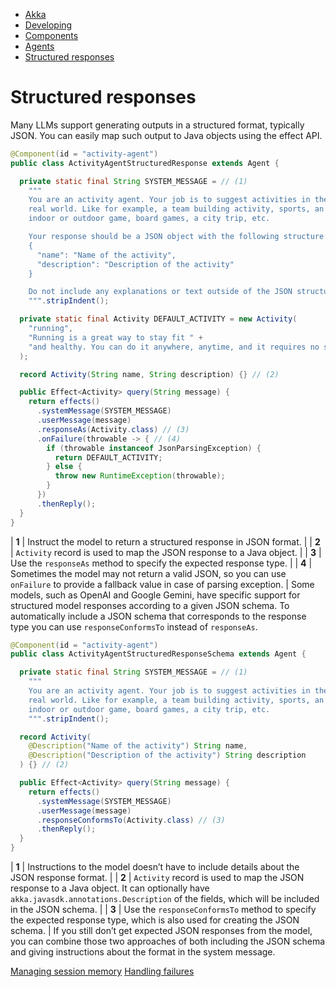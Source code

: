 <!-- <nav> -->
- [Akka](../../index.html)
- [Developing](../index.html)
- [Components](../components/index.html)
- [Agents](../agents.html)
- [Structured responses](structured.html)

<!-- </nav> -->

# Structured responses

Many LLMs support generating outputs in a structured format, typically JSON. You can easily map such output to Java objects using the effect API.

```java
@Component(id = "activity-agent")
public class ActivityAgentStructuredResponse extends Agent {

  private static final String SYSTEM_MESSAGE = // (1)
    """
    You are an activity agent. Your job is to suggest activities in the
    real world. Like for example, a team building activity, sports, an
    indoor or outdoor game, board games, a city trip, etc.

    Your response should be a JSON object with the following structure:
    {
      "name": "Name of the activity",
      "description": "Description of the activity"
    }

    Do not include any explanations or text outside of the JSON structure.
    """.stripIndent();

  private static final Activity DEFAULT_ACTIVITY = new Activity(
    "running",
    "Running is a great way to stay fit " +
    "and healthy. You can do it anywhere, anytime, and it requires no special equipment."
  );

  record Activity(String name, String description) {} // (2)

  public Effect<Activity> query(String message) {
    return effects()
      .systemMessage(SYSTEM_MESSAGE)
      .userMessage(message)
      .responseAs(Activity.class) // (3)
      .onFailure(throwable -> { // (4)
        if (throwable instanceof JsonParsingException) {
          return DEFAULT_ACTIVITY;
        } else {
          throw new RuntimeException(throwable);
        }
      })
      .thenReply();
  }
}
```

| **1** | Instruct the model to return a structured response in JSON format. |
| **2** | `Activity` record is used to map the JSON response to a Java object. |
| **3** | Use the `responseAs` method to specify the expected response type. |
| **4** | Sometimes the model may not return a valid JSON, so you can use `onFailure` to provide a fallback value in case of parsing exception. |
Some models, such as OpenAI and Google Gemini, have specific support for structured model responses according to a given JSON schema. To automatically include a JSON schema that corresponds to the response type you can use `responseConformsTo` instead of `responseAs`.

```java
@Component(id = "activity-agent")
public class ActivityAgentStructuredResponseSchema extends Agent {

  private static final String SYSTEM_MESSAGE = // (1)
    """
    You are an activity agent. Your job is to suggest activities in the
    real world. Like for example, a team building activity, sports, an
    indoor or outdoor game, board games, a city trip, etc.
    """.stripIndent();

  record Activity(
    @Description("Name of the activity") String name,
    @Description("Description of the activity") String description
  ) {} // (2)

  public Effect<Activity> query(String message) {
    return effects()
      .systemMessage(SYSTEM_MESSAGE)
      .userMessage(message)
      .responseConformsTo(Activity.class) // (3)
      .thenReply();
  }
}
```

| **1** | Instructions to the model doesn’t have to include details about the JSON response format. |
| **2** | `Activity` record is used to map the JSON response to a Java object. It can optionally have `akka.javasdk.annotations.Description` of the fields, which will be included in the JSON schema. |
| **3** | Use the `responseConformsTo` method  to specify the expected response type, which is also used for creating the JSON schema. |
If you still don’t get expected JSON responses from the model, you can combine those two approaches of both including the JSON schema and giving instructions about the format in the system message.

<!-- <footer> -->
<!-- <nav> -->
[Managing session memory](memory.html) [Handling failures](failures.html)
<!-- </nav> -->

<!-- </footer> -->

<!-- <aside> -->

<!-- </aside> -->